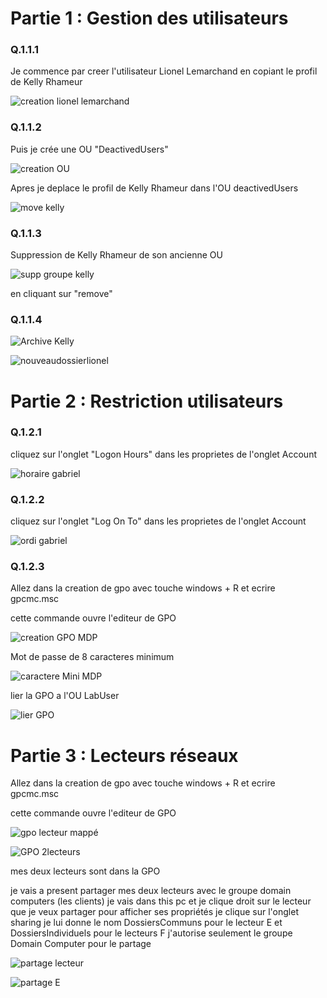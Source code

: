 # Partie 1 : Gestion des utilisateurs

### Q.1.1.1

Je commence par creer  l'utilisateur Lionel Lemarchand en copiant le profil de Kelly Rhameur 

![creation lionel lemarchand](https://github.com/user-attachments/assets/fc1ccee3-0146-4cb9-8598-81b1f08c51f1)

### Q.1.1.2

Puis je crée une OU "DeactivedUsers"

![creation OU](https://github.com/user-attachments/assets/43d0323b-a654-493e-9106-03bc843c2ba4)

Apres je deplace le profil de Kelly Rhameur dans l'OU deactivedUsers

![move kelly](https://github.com/user-attachments/assets/9ad5729a-2bec-44cd-b08b-40baacf2b0bd)

### Q.1.1.3

Suppression de Kelly Rhameur de son ancienne OU 

![supp groupe kelly](https://github.com/user-attachments/assets/53c98a63-e90c-4be3-b324-cc025be2d82a)

en cliquant sur "remove"

### Q.1.1.4

![Archive Kelly](https://github.com/user-attachments/assets/7f76b232-69cc-400b-b9e1-b5d5181d4097)

![nouveaudossierlionel](https://github.com/user-attachments/assets/bc77dbb3-cdfe-4652-a090-4a0d006c369d)


# Partie 2 : Restriction utilisateurs

### Q.1.2.1

cliquez sur l'onglet "Logon Hours" dans les proprietes de l'onglet Account

![horaire gabriel](https://github.com/user-attachments/assets/135de6bf-47b0-42ca-8bf2-3da8ebe4c832)

### Q.1.2.2

cliquez sur l'onglet "Log On To" dans les proprietes de l'onglet Account

![ordi gabriel](https://github.com/user-attachments/assets/e8c32e4c-6411-4620-9647-77e528491407)

### Q.1.2.3

Allez dans la creation de gpo avec touche windows + R  et ecrire gpcmc.msc

cette commande ouvre l'editeur de GPO 


![creation GPO MDP](https://github.com/user-attachments/assets/533a9aa2-4c12-4421-8856-b9a6d6285027)

Mot de passe de 8 caracteres minimum

![caractere Mini MDP](https://github.com/user-attachments/assets/7f1e6381-5a4f-4b7c-8076-708147b10a40)


lier la GPO a l'OU LabUser

![lier GPO](https://github.com/user-attachments/assets/ebd55da7-d551-4926-b733-c74b44a46b87)

# Partie 3 : Lecteurs réseaux

Allez dans la creation de gpo avec touche windows + R  et ecrire gpcmc.msc

cette commande ouvre l'editeur de GPO 

![gpo lecteur mappé](https://github.com/user-attachments/assets/40e8cf79-9be8-40aa-9f7e-4ed74fbceef2)

![GPO 2lecteurs](https://github.com/user-attachments/assets/fdab7556-5ace-43da-af0b-b020dc2c9908)

mes deux lecteurs sont dans la GPO 

je vais a present partager mes deux lecteurs avec le groupe domain computers (les clients)
je vais dans this pc et je clique droit sur le lecteur que je veux partager pour afficher ses propriétés
je clique sur l'onglet sharing 
je lui donne le nom DossiersCommuns pour le lecteur E et DossiersIndividuels pour le lecteurs F 
j'autorise seulement le groupe Domain Computer pour le partage 

![partage lecteur](https://github.com/user-attachments/assets/60343c12-4e02-4d30-8908-54407b866e7a)

![partage E](https://github.com/user-attachments/assets/6acd0ae2-8f80-4a8d-a402-2bd2a687634e)








































